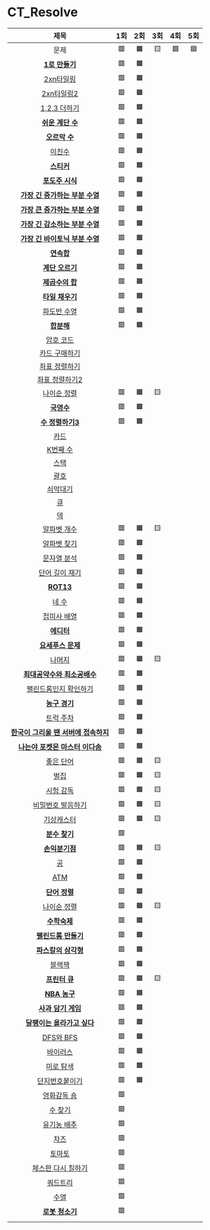 # CT_Resolve

| 제목 | 1회 | 2회 | 3회 | 4회 | 5회 |
| :-: | :-: | :-: | :-: | :-: | :-: |
| 문제 | 🟥 | 🟧 | 🟨 | 🟩 | 🟦 |
| [**1로 만들기**](https://www.acmicpc.net/problem/1463) | 🟥 | 🟧 |
| [2xn타일링](https://www.acmicpc.net/problem/11726) | 🟥 | 🟧 |
| [2xn타일링2](https://www.acmicpc.net/problem/11727) | 🟥 | 🟧 |
| [1,2,3 더하기](https://www.acmicpc.net/problem/9095) | 🟥 | 🟧 |
| [**쉬운 계단 수**](https://www.acmicpc.net/problem/10844) | 🟥 | 🟧 |
| [**오르막 수**](https://www.acmicpc.net/problem/11057) | 🟥 | 🟧 |
| [이친수](https://www.acmicpc.net/problem/2193) | 🟥 | 🟧 |
| [**스티커**](https://www.acmicpc.net/problem/9465) | 🟥 | 🟧 |
| [**포도주 시식**](https://www.acmicpc.net/problem/2156) | 🟥 | 🟧 |
| [**가장 긴 증가하는 부분 수열**](https://www.acmicpc.net/problem/11053) | 🟥 | 🟧 |
| [**가장 큰 증가하는 부분 수열**](https://www.acmicpc.net/problem/11055) | 🟥 | 🟧 |
| [**가장 긴 감소하는 부분 수열**](https://www.acmicpc.net/problem/11722) | 🟥 | 🟧 |
| [**가장 긴 바이토닉 부분 수열**](https://www.acmicpc.net/problem/11054) | 🟥 | 🟧 |
| [**연속합**](https://www.acmicpc.net/problem/1912) | 🟥 | 🟧 |
| [**계단 오르기**](https://www.acmicpc.net/problem/2579) | 🟥 | 🟧 |
| [**제곱수의 합**](https://www.acmicpc.net/problem/1699) | 🟥 | 🟧 |
| [**타일 채우기**](https://www.acmicpc.net/problem/2133) | 🟥 | 🟧 |
| [파도반 수열](https://www.acmicpc.net/problem/9461) | 🟥 | 🟧 |
| [**합분해**](https://www.acmicpc.net/problem/2225) | 🟥 | 🟧 |
| [암호 코드](https://www.acmicpc.net/problem/2011) |
| [카드 구매하기](https://www.acmicpc.net/problem/11052) |
| [좌표 정렬하기](https://www.acmicpc.net/problem/11650) |
| [좌표 정렬하기2](https://www.acmicpc.net/problem/11651) |
| [나이순 정렬](https://www.acmicpc.net/problem/10814) | 🟥 | 🟧 | 🟨 |
| [**국영수**](https://www.acmicpc.net/problem/10825) | 🟥 | 🟧 |
| [**수 정렬하기3**](https://www.acmicpc.net/problem/10989) | 🟥 | 🟧 |
| [카드](https://www.acmicpc.net/problem/11652) |
| [K번째 수](https://www.acmicpc.net/problem/11004) |
| [스택](https://www.acmicpc.net/problem/10828) |
| [괄호](https://www.acmicpc.net/problem/9012) |
| [쇠막대기](https://www.acmicpc.net/problem/10799) |
| [큐](https://www.acmicpc.net/problem/10845) |
| [덱](https://www.acmicpc.net/problem/10866) |
| [알파벳 개수](https://www.acmicpc.net/problem/10808) | 🟥 | 🟧 | 🟨 |
| [알파벳 찾기](https://www.acmicpc.net/problem/10809) | 🟥 | 🟧 |
| [문자열 분석](https://www.acmicpc.net/problem/10820) | 🟥 | 🟧 |
| [단어 길이 재기](https://www.acmicpc.net/problem/2743) | 🟥 | 🟧 |
| [**ROT13**](https://www.acmicpc.net/problem/11655) | 🟥 | 🟧 |
| [네 수](https://www.acmicpc.net/problem/10824) | 🟥 | 🟧 |
| [접미사 배열](https://www.acmicpc.net/problem/11656) | 🟥 | 🟧 |
| [**에디터**](https://www.acmicpc.net/problem/1406) | 🟥 | 🟧 |
| [**요세푸스 문제**](https://www.acmicpc.net/problem/1158) | 🟥 | 🟧 |
| [나머지](https://www.acmicpc.net/problem/10430) | 🟥 | 🟧 | 🟨 |
| [**최대공약수와 최소공배수**](https://www.acmicpc.net/problem/2609) | 🟥 | 🟧 |
| [팰린드롬인지 확인하기](https://www.acmicpc.net/problem/10988) | 🟥 | 🟧 |
| [**농구 경기**](https://www.acmicpc.net/problem/1159) | 🟥 | 🟧 |
| [트럭 주차](https://www.acmicpc.net/problem/2979) | 🟥 | 🟧 |
| [**한국이 그리울 땐 서버에 접속하지**](https://www.acmicpc.net/problem/9996) | 🟥 | 🟧 |
| [**나는야 포켓몬 마스터 이다솜**](https://www.acmicpc.net/problem/1620) | 🟥 | 🟧 |
| [좋은 단어](https://www.acmicpc.net/problem/3986) | 🟥 | 🟧 | 🟨 |
| [벌집](https://www.acmicpc.net/problem/2292) | 🟥 | 🟧 | 🟨 |
| [시험 감독](https://www.acmicpc.net/problem/13458) | 🟥 | 🟧 | 🟨 |
| [비밀번호 발음하기](https://www.acmicpc.net/problem/4659) | 🟥 | 🟧 | 🟨 |
| [기상캐스터](https://www.acmicpc.net/problem/10709) | 🟥 | 🟧 | 🟨 |
| [**분수 찾기**](https://www.acmicpc.net/problem/1193) | 🟥 | 
| [**손익분기점**](https://www.acmicpc.net/problem/1712) | 🟥 | 🟧 | 🟨 |
| [공](https://www.acmicpc.net/problem/1547) | 🟥 | 🟧 |
| [ATM](https://www.acmicpc.net/problem/11399) | 🟥 | 🟧 |
| [**단어 정렬**](https://www.acmicpc.net/problem/1181) | 🟥 | 🟧 |
| [나이순 정렬](https://www.acmicpc.net/problem/10814) | 🟥 | 🟧 | 🟨 |
| [**수학숙제**](https://www.acmicpc.net/problem/2870) | 🟥 | 🟧 |
| [**팰린드롬 만들기**](https://www.acmicpc.net/problem/1213) | 🟥 | 🟧 |
| [**파스칼의 삼각형**](https://www.acmicpc.net/problem/16395) | 🟥 | 🟧 |
| [블랙잭](https://www.acmicpc.net/problem/2798) | 🟥 | 🟧 |
| [**프린터 큐**](https://www.acmicpc.net/problem/1966) | 🟥 | 🟧 | 🟨 |
| [**NBA 농구**](https://www.acmicpc.net/problem/2852) | 🟥 | 🟧 |
| [**사과 담기 게임**](https://www.acmicpc.net/problem/2828) | 🟥 | 🟧 |
| [**달팽이는 올라가고 싶다**](https://www.acmicpc.net/problem/2869) | 🟥 | 🟧 |
| [DFS와 BFS](https://www.acmicpc.net/problem/1260) | 🟥 | 🟧 |
| [바이러스](https://www.acmicpc.net/problem/2606) | 🟥 | 🟧 |
| [미로 탐색](https://www.acmicpc.net/problem/2178) | 🟥 | 🟧 |
| [단지번호붙이기](https://www.acmicpc.net/problem/2667) | 🟥 | 🟧 |
| [영화감독 숌](https://www.acmicpc.net/problem/1436) | 🟥 |
| [수 찾기](https://www.acmicpc.net/problem/1920) | 🟥 |
| [유기농 배추](https://www.acmicpc.net/problem/1012) | 🟥 |
| [차즈](https://www.acmicpc.net/problem/2636) | 🟥 | 
| [토마토](https://www.acmicpc.net/problem/7576) | 🟥 |
| [체스판 다시 칠하기](https://www.acmicpc.net/problem/1018) | 🟥 |
| [쿼드트리](https://www.acmicpc.net/problem/1992) | 🟥 |
| [수열](https://www.acmicpc.net/problem/2559) | 🟥 |
| [**로봇 청소기**](https://www.acmicpc.net/problem/14503) | 🟥 |
| []() |
